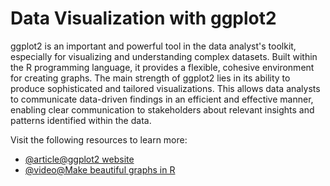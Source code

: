# Data Visualization with ggplot2

ggplot2 is an important and powerful tool in the data analyst's toolkit, especially for visualizing and understanding complex datasets. Built within the R programming language, it provides a flexible, cohesive environment for creating graphs. The main strength of ggplot2 lies in its ability to produce sophisticated and tailored visualizations. This allows data analysts to communicate data-driven findings in an efficient and effective manner, enabling clear communication to stakeholders about relevant insights and patterns identified within the data.

Visit the following resources to learn more:

- [@article@ggplot2 website](https://ggplot2.tidyverse.org/)
- [@video@Make beautiful graphs in R](https://www.youtube.com/watch?v=qnw1xDnt_Ec)